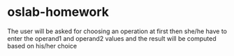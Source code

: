 # oslab-homework
The user will be asked for choosing an operation at first then she/he have to enter the operand1 and operand2 values and the result will be computed based on his/her choice
